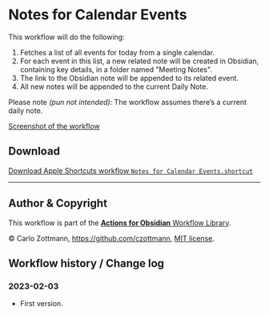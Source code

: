 # Notes for Calendar Events

This workflow will do the following:

1. Fetches a list of all events for today from a single calendar.
1. For each event in this list, a new related note will be created in Obsidian, containing key details, in a folder named "Meeting Notes".
1. The link to the Obsidian note will be appended to its related event.
1. All new notes will be appended to the current Daily Note.

Please note _(pun not intended)_: The workflow assumes there’s a current daily note.

[Screenshot of the workflow](<Notes for Calendar Events.png>)


## Download

[Download Apple Shortcuts workflow `Notes for Calendar Events.shortcut`](<Notes for Calendar Events.shortcut?raw=1>)

---

## Author & Copyright

This workflow is part of the [**Actions for Obsidian** Workflow Library](https://obsidian.actions.work/workflows).

&copy; Carlo Zottmann, https://github.com/czottmann, [MIT license](../LICENSE).


## Workflow history / Change log

### 2023-02-03

- First version.
